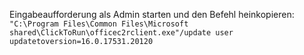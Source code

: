 Eingabeaufforderung als Admin starten und den Befehl heinkopieren:
<code>"C:\Program Files\Common Files\Microsoft shared\ClickToRun\officec2rclient.exe"/update user updatetoversion=16.0.17531.20120</code>
